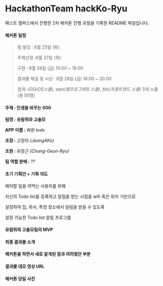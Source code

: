# HackathonTeam hackKo-Ryu

패스트 캠퍼스에서 진행한 2차 해커톤 진행 과정을 기록한 README 파일입니다.



#### 해커톤 일정

> 팀 빌딩 : 6월 25일 (화) 
>
> 주제선정 :6월 27일 (목)
>
> 구현 : 6월 28일 (금) 10:00 ~ 18:00
>
> 결과물 제출 및 시상 : 6월 28일 (금) 18:00 ~ 20:00
>
> 참여:  *iOS(iOS스쿨)*, *wps(웹프로그래밍 스쿨)*, *fds(프론트엔드 스쿨)* 3개 스쿨 (총 50명)



#### 주제 : 인생을 바꾸는 000

__팀명 :__ **유람쥐와 고솔모**

__APP 이름 :__ *Wifi todo*

__조장 :__ 고정아 *(JeongAKo)*

__조원 :__ 유창근 *(Chang-Geun-Ryu)*

__팀 역할 분배 :__ ??



#### 초기 기획안 + 기획 의도



해야할 일을 까먹는 사용자를 위해

자신의 Todo list를 등록하고 알림을 받는 시점을 wifi 혹은 위치 기반으로 

설정하여 집, 회사, 특정 장소에서 알림을 받을 수 있도록 

설정 가능한 Todo list 알림 프로그램



#### 유람쥐와 고솔모팀의  MVP



#### 최종 결과물 소개





#### 해커톤을 하면서 새로 알게된 점과 여려웠던 부분



#### 결과물 데모 영상 URL



#### 해커톤 당일 사진